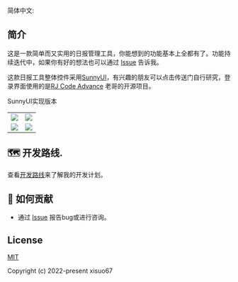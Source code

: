 简体中文:

## 简介
这是一款简单而又实用的日报管理工具，你能想到的功能基本上全都有了。功能持续迭代中，如果你有好的想法也可以通过 [Issue](https://github.com/xisuo67/Daily-Newspaper-Tools/issues) 告诉我。

这款日报工具整体控件采用[SunnyUI](https://github.com/yhuse/SunnyUI)，有兴趣的朋友可以点击传送门自行研究，登录界面使用的是[RJ Code Advance](https://github.com/RJCodeAdvance/Login-Plano-Moderno-Transparente-Placeholder-WinForm-C-Sharp) 老哥的开源项目。





SunnyUI实现版本

<table>
    <tr>
        <td><img src="http://39.108.178.216:10086/uploads/github/images/login.png"/></td>
        <td><img src="http://39.108.178.216:10086/uploads/github/images/newpaper.png"/></td>
    </tr>
    <tr>
         <td><img src="http://39.108.178.216:10086/uploads/github/images/newspaper1.png"/></td>
        <td><img src="http://39.108.178.216:10086/uploads/github/images/newspaper2.png"/></td>
    </tr>
</table>

</div>

## 🗺 开发路线.

查看[开发路线](https://github.com/users/xisuo67/projects/4)来了解我的开发计划。

## 🤝 如何贡献

- 通过 [Issue](https://github.com/xisuo67/Daily-Newspaper-Tools/issues) 报告bug或进行咨询。



## License

[MIT](https://github.com/xisuo67/Costura-Decompress/blob/main/LICENSE)

Copyright (c) 2022-present xisuo67
